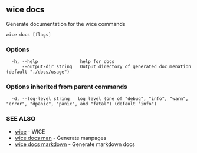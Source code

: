 ## wice docs

Generate documentation for the wice commands

```
wice docs [flags]
```

### Options

```
  -h, --help                help for docs
      --output-dir string   Output directory of generated documenation (default "./docs/usage")
```

### Options inherited from parent commands

```
  -d, --log-level string   log level (one of "debug", "info", "warn", "error", "dpanic", "panic", and "fatal") (default "info")
```

### SEE ALSO

* [wice](wice.md)	 - WICE
* [wice docs man](wice_docs_man.md)	 - Generate manpages
* [wice docs markdown](wice_docs_markdown.md)	 - Generate markdown docs

